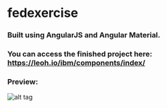 # fedexercise

### Built using AngularJS and Angular Material.
### You can access the finished project here: https://leoh.io/ibm/components/index/

### Preview:

![alt tag](https://i.gyazo.com/d6f9965cbccaac4558c7496dc543f9f8.jpg)

